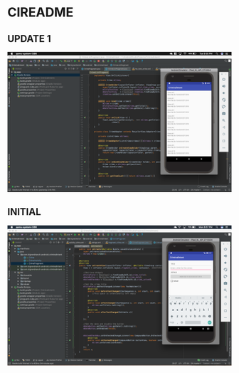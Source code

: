 # CIREADME

## UPDATE 1
![Update 1](Images/Update1.png)

## INITIAL
![Intial Look](Images/Initial.png)

